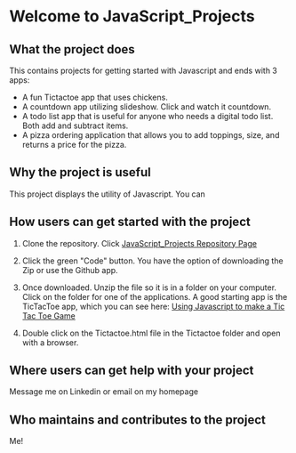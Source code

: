 # Welcome to JavaScript_Projects
## What the project does
This contains projects for getting started with Javascript and ends with 3 apps:
* A fun Tictactoe app that uses chickens.
* A countdown app utilizing slideshow. Click and watch it countdown. 
* A todo list app that is useful for anyone who needs a digital todo list. Both add and subtract items.
* A pizza ordering application that allows you to add toppings, size, and returns a price for the pizza. 

## Why the project is useful
This project displays the utility of Javascript. You can 

## How users can get started with the project
1. Clone the repository. Click [JavaScript_Projects Repository Page](./JavaScript_Projects/)
2. Click the green "Code" button. You have the option of downloading the Zip or use the Github app. 

3. Once downloaded. Unzip the file so it is in a folder on your computer. Click on the folder for one of the applications. A good starting app is the TicTacToe app, which you can see here:
[Using Javascript to make a Tic Tac Toe Game](/Tictactoe/Tictactoe.html)

4. Double click on the Tictactoe.html file in the Tictactoe folder and open with a browser.

## Where users can get help with your project
Message me on Linkedin or email on my homepage

## Who maintains and contributes to the project
Me!

